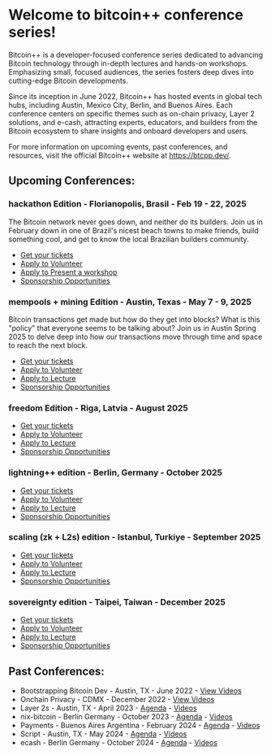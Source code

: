 # Welcome to bitcoin++ conference series!

Bitcoin++ is a developer-focused conference series dedicated to advancing Bitcoin technology through in-depth lectures and hands-on workshops. Emphasizing small, focused audiences, the series fosters deep dives into cutting-edge Bitcoin developments. 

Since its inception in June 2022, Bitcoin++ has hosted events in global tech hubs, including Austin, Mexico City, Berlin, and Buenos Aires. Each conference centers on specific themes such as on-chain privacy, Layer 2 solutions, and e-cash, attracting experts, educators, and builders from the Bitcoin ecosystem to share insights and onboard developers and users. 

For more information on upcoming events, past conferences, and resources, visit the official Bitcoin++ website at https://btcpp.dev/.

## Upcoming Conferences:
### hackathon Edition - Florianopolis, Brasil - Feb 19 - 22, 2025
The Bitcoin network never goes down, and neither do its builders. Join us in February down in one of Brazil's nicest beach towns to make friends, build something cool, and get to know the local Brazilian builders community.
* [Get your tickets](https://btcpp.dev/conf/floripa)
* [Apply to Volunteer](https://ykdl62lcpgz.typeform.com/to/KPf0zWvv) 
* [Apply to Present a workshop](https://ykdl62lcpgz.typeform.com/btcpp-floripa)
* [Sponsorship Opportunities](https://www.cognitoforms.com/Btcplusplus/SponsorshipInquiry)
### mempools + mining Edition - Austin, Texas - May 7 - 9, 2025
Bitcoin transactions get made but how do they get into blocks? What is this "policy" that everyone seems to be talking about? Join us in Austin Spring 2025 to delve deep into how our transactions move through time and space to reach the next block.
* [Get your tickets](https://btcpp.dev/conf/atx25)
* [Apply to Volunteer](https://ykdl62lcpgz.typeform.com/to/iztPpYwC) 
* [Apply to Lecture](https://ykdl62lcpgz.typeform.com/btcpp-atx25)
* [Sponsorship Opportunities](https://www.cognitoforms.com/Btcplusplus/SponsorshipInquiry)
### freedom Edition - Riga, Latvia - August 2025
* [Get your tickets](https://btcpp.dev/)
* [Apply to Volunteer](https://ykdl62lcpgz.typeform.com/to/xjjI92OT) 
* [Apply to Lecture](https://ykdl62lcpgz.typeform.com/to/FvESMH0H)
* [Sponsorship Opportunities](https://www.cognitoforms.com/Btcplusplus/SponsorshipInquiry)
### lightning++ edition - Berlin, Germany - October 2025
* [Get your tickets](https://btcpp.dev)
* [Apply to Volunteer](https://ykdl62lcpgz.typeform.com/to/xjjI92OT) 
* [Apply to Lecture](https://ykdl62lcpgz.typeform.com/to/FvESMH0H)
* [Sponsorship Opportunities](https://www.cognitoforms.com/Btcplusplus/SponsorshipInquiry)
### scaling (zk + L2s) edition - Istanbul, Turkiye - September 2025
* [Get your tickets](https://btcpp.dev)
* [Apply to Volunteer](https://ykdl62lcpgz.typeform.com/to/xjjI92OT) 
* [Apply to Lecture](https://ykdl62lcpgz.typeform.com/to/FvESMH0H)
* [Sponsorship Opportunities](https://www.cognitoforms.com/Btcplusplus/SponsorshipInquiry)
### sovereignty edition - Taipei, Taiwan - December 2025
* [Get your tickets](https://btcpp.dev/)
* [Apply to Volunteer](https://ykdl62lcpgz.typeform.com/to/xjjI92OT) 
* [Apply to Lecture](https://ykdl62lcpgz.typeform.com/to/FvESMH0H)
* [Sponsorship Opportunities](https://www.cognitoforms.com/Btcplusplus/SponsorshipInquiry)

## Past Conferences:
* Bootstrapping Bitcoin Dev - Austin, TX - June 2022 - [View Videos](https://www.youtube.com/watch?v=gI6CeAGhFjE&list=PLHhfnB1Uefkolyc9z03BKsWsnzvZoKYKf)
* Onchain Privacy - CDMX - December 2022 - [View Videos](https://www.youtube.com/watch?v=kCON4wuecOw&list=PLHhfnB1Uefkor98E-ikci_sUtUKKYYSDA)
* Layer 2s - Austin, TX - April 2023 - [Agenda](https://btcpp.dev/static/atx23) - [Videos](https://www.youtube.com/@btcplusplus/videos)
* nix-bitcoin - Berlin Germany - October 2023 - [Agenda](https://btcpp.dev/conf/berlin23) - [Videos](https://www.youtube.com/@btcplusplus/videos)
* Payments - Buenos Aires Argentina - February 2024 - [Agenda](https://btcpp.dev/conf/ba24) - [Videos](https://www.youtube.com/@btcplusplus/videos)
* Script - Austin, TX - May 2024 - [Agenda](https://btcpp.dev/conf/atx24) - [Videos](https://www.youtube.com/@btcplusplus/videos)
* ecash - Berlin Germany - October 2024 - [Agenda](https://btcpp.dev/conf/berlin24) - [Videos](https://www.youtube.com/@btcplusplus/videos)

